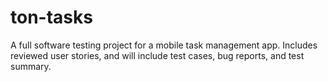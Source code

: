 # ton-tasks
A full software testing project for a mobile task management app. Includes reviewed user stories, and will include test cases, bug reports, and test summary.

